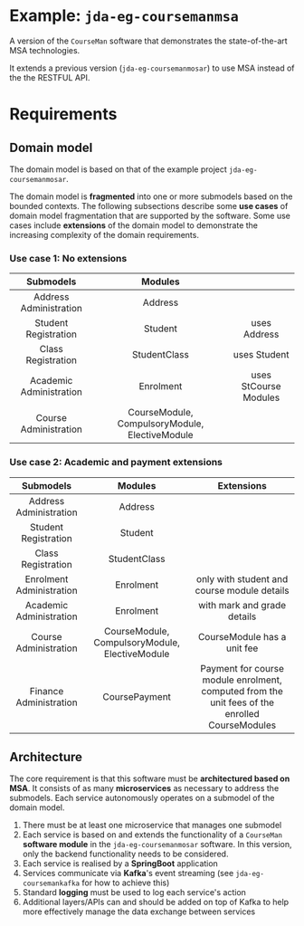 Example: `jda-eg-coursemanmsa`
===============================

A version of the `CourseMan` software that demonstrates the state-of-the-art MSA technologies.

It extends a previous version (`jda-eg-coursemanmosar`) to use MSA instead of the the RESTFUL API.

# Requirements

## Domain model
The domain model is based on that of the example project `jda-eg-coursemanmosar`.

The domain model is **fragmented** into one or more submodels based on the bounded contexts. The following subsections describe some **use cases** of domain model fragmentation that are supported by the software. Some use cases include **extensions** of the domain model to demonstrate the increasing complexity of the domain requirements.

### Use case 1: No extensions

| Submodels | Modules | |
| :--: | :--: |  :--: |
| Address Administration | Address | 
| Student Registration | Student | uses Address 
| Class Registration | StudentClass | uses Student
| Academic Administration | Enrolment | uses StCourse Modules
| Course Administration | CourseModule, CompulsoryModule, ElectiveModule  | 

### Use case 2: Academic and payment extensions

| Submodels | Modules | Extensions 
| :--: | :--: | :--: | 
|Address Administration | Address | 
| Student Registration | Student | 
| Class Registration | StudentClass |
| Enrolment Administration | Enrolment | only with student and course module details
| Academic Administration | Enrolment | with mark and grade details
| Course Administration | CourseModule, CompulsoryModule, ElectiveModule |  CourseModule has a unit fee
| Finance Administration | CoursePayment | Payment for course module enrolment, computed from the unit fees of the enrolled CourseModules

## Architecture

The core requirement is that this software must be **architectured based on MSA**. It consists of as many **microservices** as necessary to address the submodels.
Each service autonomously operates on a submodel of the domain model.

1. There must be at least one microservice that manages one submodel
2. Each service is based on and extends the functionality of a `CourseMan` **software module** in the `jda-eg-coursemanmosar` software. In this version, only the backend functionality needs to be considered.
3. Each service is realised by a **SpringBoot** application
4. Services communicate via **Kafka**'s event streaming (see `jda-eg-coursemankafka` for how to achieve this)
5. Standard **logging** must be used to log each service's action
6. Additional layers/APIs can and should be added on top of Kafka to help more effectively manage the data exchange between services
